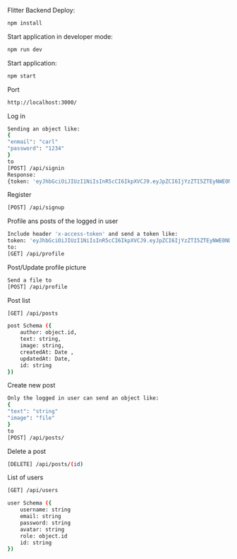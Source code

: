 Flitter Backend
Deploy:

```sh
npm install
```

Start application in developer mode:

```sh
npm run dev

```

Start application:

```sh
npm start
```

Port
```sh
http://localhost:3000/
```

Log in
```sh
Sending an object like:
{
"enmail": "carl"
"password": "1234"
}
to
[POST] /api/signin
Response:
{token: 'eyJhbGciOiJIUzI1NiIsInR5cCI6IkpXVCJ9.eyJpZCI6IjYzZTI5ZTEyNWE0NDMzNGJjNDg1ZDQ2ZSIsImlhdCI6MTY3NjQxMjAwMSwiZXhwIjoxNjc2NDk4NDAxfQ.1b2ytWhZK9lQxUp-hKo8cDH21ikfTBhgCTiXKSempII'}
```

Register
```sh
[POST] /api/signup
```

Profile ans posts of the logged in user
```sh
Include header 'x-access-token' and send a token like:
token: 'eyJhbGciOiJIUzI1NiIsInR5cCI6IkpXVCJ9.eyJpZCI6IjYzZTI5ZTEyNWE0NDMzNGJjNDg1ZDQ2ZSIsImlhdCI6MTY3NjQxMjAwMSwiZXhwIjoxNjc2NDk4NDAxfQ.1b2ytWhZK9lQxUp-hKo8cDH21ikfTBhgCTiXKSempII'
to: 
[GET] /api/profile
```

Post/Update profile picture
```sh
Send a file to
[POST] /api/profile
```

Post list
```sh
[GET] /api/posts

post Schema ({
    author: object.id,
    text: string,
    image: string,
    createdAt: Date ,
    updatedAt: Date,
    id: string
})
```

Create new post
```sh
Only the logged in user can send an object like:
{
"text": "string"
"image": "file"
}
to
[POST] /api/posts/
```

Delete a post
```sh
[DELETE] /api/posts/(id)
```

List of users
```sh
[GET] /api/users

user Schema ({
    username: string
    email: string
    password: string
    avatar: string
    role: object.id
    id: string
})
```
